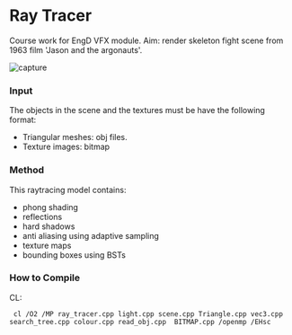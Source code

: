 # Ray Tracer

Course work for EngD VFX module. Aim: render skeleton fight scene from 1963 film 'Jason and the argonauts'.

![capture](https://cloud.githubusercontent.com/assets/25514442/26422519/20e50f90-40c2-11e7-9433-e1fa3674817d.PNG)

### Input
The objects in the scene and the textures must be have the following format:
* Triangular meshes:  obj files.
* Texture images: bitmap

### Method
This raytracing model contains:
* phong shading
* reflections
* hard shadows
* anti aliasing using adaptive sampling
* texture maps
* bounding boxes using BSTs

### How to Compile

CL:

     cl /O2 /MP ray_tracer.cpp light.cpp scene.cpp Triangle.cpp vec3.cpp search_tree.cpp colour.cpp read_obj.cpp  BITMAP.cpp /openmp /EHsc  

